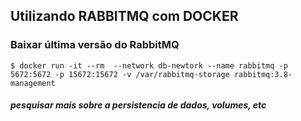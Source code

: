 ## Utilizando RABBITMQ com DOCKER

### Baixar última versão do RabbitMQ

```
$ docker run -it --rm  --network db-newtork --name rabbitmq -p 5672:5672 -p 15672:15672 -v /var/rabbitmq-storage rabbitmq:3.8-management

```

##### pesquisar mais sobre a persistencia de dados, volumes, etc
